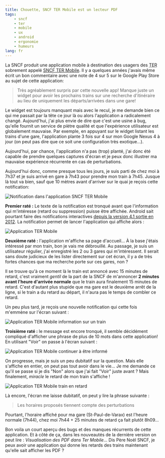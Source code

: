 ```yaml
---
title: Chouette, SNCF TER Mobile est un lecteur PDF
tags:
    - sncf
    - ter
    - mobile
    - ux
    - android
    - ergonomie
    - humeurs
lang: fr
---
```


La SNCF produit une application mobile à destination des usagers des <acronym
title="Train Express Régional">TER</acronym> sobrement appelé [SNCF TER
Mobile](https://play.google.com/store/apps/details?id=com.ter.androidapp&hl=fr).
Il y a quelques années j'avais même écrit un bon commentaire avec une note de 4
sur 5 sur le Google Play Store au sujet de cette application:

> Très agréablement surpris par cette nouvelle app! Manque juste un widget pour
> avoir les prochains trains sur une recherche d'itinéraire au lieu de
> uniquement les départs/arrivées dans une gare! 

Le widget est toujours manquant mais avec le recul, je me demande bien ce qui me
passait par la tête ce jour là ou alors l'application a radicalement changé.
Aujourd'hui, j'ai plus envie de dire que c'est une usine à bug, qu'elle fournit
un service de piètre qualité et que l'expérience utilisateur est globalement mauvaise. Par
exemple, en appuyant sur le widget listant les trains d'une gare, l'application
plante 3 fois sur 4 sur mon Google Nexus 4 à jour (on peut pas dire que ce soit
une configuration très exotique...).

Aujourd'hui, par chance, l'application n'a pas (trop)
planté, j'ai donc été capable de prendre quelques captures d'écran et je peux
donc illustrer ma mauvaise expérience récurrente en cas de perturbations.

Aujourd'hui donc, comme presque tous les jours, je suis parti de chez moi à 7h37
et je suis arrivé en gare à 7h43 pour prendre mon train à 7h45. Jusque là tout
va bien, sauf que 10 mètres avant d'arriver sur le quai je reçois cette
notification:

![Notification dans l'application SNCF TER
Mobile](/images/660x/notification-retard-ter.png "Pas très informative cette
notification")

**Premier raté&nbsp;:** Le texte de la notification est tronqué avant que
l'information qui m'intéresse (retard ou suppression) puisse être affichée.
Android sait pourtant faire des notifications interactives [depuis la version 4.1 sortie en
2012](https://developer.android.com/about/versions/android-4.1.html#UI). La
notification permet de lancer l'application qui affiche alors&nbsp;:

![Application TER Mobile](/images/330x/application-ter-mobile.png
"Euh je voulais les informations d'un train")

**Deuxième raté&nbsp;:** l'application m'affiche sa page d'accueil... À la base
j'étais intéressé par mon train, bon je vais me
débrouillé. Au passage, je suis un utilisateur régulier, j'ai enregistré les 2
ou 3 gares qui m'intéressent. Il serait sans doute judicieux de les lister
directement sur cet écran, il y a de très fortes chances que ma recherche porte
sur ces gares, non&nbsp;?

Il se trouve qu'à ce moment là le train est annoncé avec 15 minutes de retard,
c'est vraiment *gentil* de la part de la SNCF de m'annoncer **2 minutes avant
l'heure d'arrivée normale** que le train aura finalement 15 minutes de retard. C'est
d'autant plus stupide que ma gare est le deuxième arrêt de la ligne, si le
train a du retard au départ, il n'aura pas le temps de combler ce retard.

Un peu plus tard, je reçois une nouvelle notification qui cette fois m'emmène
sur l'écran suivant&nbsp;:

![Application TER Mobile information sur un train](/images/330x/application-ter-mobile-info-train.png
"Toujours pas le droit à une information complète")

**Troisième raté&nbsp;:** le message est encore tronqué, il semble décidément
compliqué d'afficher une phrase de plus de 10 mots dans cette application! En
utilisant "Voir" on passe à l'écran suivant&nbsp;:

![Application TER Mobile continuer à être informé](/images/330x/application-ter-mobile-info-train-encore.png
"Je suppose que oui ?")

On progresse, mais je suis un peu dubitatif sur la question. Mais elle s'affiche
en entier, on peut pas tout avoir dans le vie... Je me demande ce qu'il se passe
si je dis "Non" alors que j'ai fait "Voir" juste avant&nbsp;? Mais finalement,
*miracle* le retard de mon train s'affiche&nbsp;!

![Application TER Mobile train en retard](/images/330x/application-ter-mobile-train-retard.png
"Application TER Mobile train en retard")

Là encore, l'écran me laisse dubitatif, on peut y lire la phrase suivante&nbsp;:

> Les horaires proposés tiennent compte des perturbations

Pourtant, l'horaire affiché pour ma gare (St-Paul-de-Varax) est l'heure normale
(7h44), chez moi 7h44 + 25 minutes de retard ça fait plutôt 8h09...

Bon voila un court aperçu des bugs et des manques récurrents de cette application. Et à
côté de ça, dans les nouveautés de la dernière version on peut lire&nbsp;:
*Visualisation des PDF dans Ter Mobile*... Dis Père Noël SNCF, je peux avoir une
application qui donne les retards des trains maintenant qu'elle sait afficher les
PDF&nbsp;?
